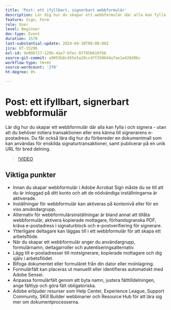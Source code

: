 ```yaml
---
title: 'Post: ett ifyllbart, signerbart webbformulär'
description: Lär dig hur du skapar ett webbformulär där alla kan fylla i och signera - utan att du behöver initiera transaktionen eller ens känna till signerarens e-postadress.
feature: Sign, Form
role: User
level: Beginner
doc-type: Event
duration: 1570
last-substantial-update: 2024-04-30T00:00:00Z
jira: KT-15296
exl-id: de00b727-129b-4ae7-bfec-97795b616fb6
source-git-commit: a9055b8c455e5a28cc47f350644a7ae1a428d9bc
workflow-type: tm+mt
source-wordcount: '270'
ht-degree: 0%

---
```


# Post: ett ifyllbart, signerbart webbformulär

Lär dig hur du skapar ett webbformulär där alla kan fylla i och signera - utan att du behöver initiera transaktionen eller ens känna till signerarens e-postadress. Du får också lära dig hur du förbereder en dokumentmall som kan användas för enskilda signaturtransaktioner, samt publicerar på en unik URL för bred delning.

>[!VIDEO](https://video.tv.adobe.com/v/3428187/?learn=on)

## Viktiga punkter

* Innan du skapar webbformulär i Adobe Acrobat Sign måste du se till att du är inloggad på ditt konto och att de nödvändiga inställningarna är aktiverade.
* Inställningar för webbformulär kan aktiveras på kontonivå eller för en viss användargrupp.
* Alternativ för webbformulärsinställningar är bland annat att tillåta webbformulär, aktivera kopierade mottagare, förhandsgranska PDF, kräva e-postadress i signaturblock och e-postverifiering för signerare.
* Ytterligare deltagare kan läggas till i ett webbformulär för att skapa ett arbetsflöde.
* När du skapar ett webbformulär anger du användargrupp, formulärnamn, deltagarroller och autentiseringsalternativ.
* Lägg till e-postadresser till motsignerare, kopierade mottagare och dig själv i arbetsflödet.
* Bifoga dokumentet eller formuläret från din dator eller molnlagring.
* Formulärfält kan placeras ut manuellt eller identifieras automatiskt med Adobe Sensei.
* Anpassa formulärfält genom att byta namn, justera fälttilldelningen, ange fälttyp och göra fält obligatoriska.
* Adobe erbjuder resurser som Help Center, Experience League, Support Community, SKill Builder webbinarier och Resource Hub för att lära sig mer om dokumentprocesserna.
